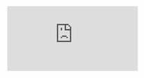 <figure><embed src="https://wakatime.com/share/@e79e2238-0fc8-4bba-9e0e-6c84f4176c54/5823aba8-a152-4379-b18a-61413d08af3f.svg"></embed></figure>
